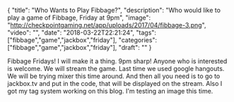 
{
  "title": "Who Wants to Play Fibbage?",
  "description": "Who would like to play a game of Fibbage, Friday at 9pm",
  "image": "http://checkpointgaming.net/app/uploads/2017/04/fibbage-3.png",
  "video": "",
  "date": "2018-03-22T22:21:24",
  "tags": ["fibbage","game","jackbox","friday"],
  "categories": ["fibbage","game","jackbox","friday"],
  "draft": ""
}


Fibbage Fridays!  I will make it a thing.  9pm sharp!  Anyone who is interested is welcome.  We will stream the game.  Last time we used google hangouts.  We will be trying mixer this time around.  And then all you need is to go to jackbox.tv and put in the code, that will be displayed on the stream.
Also I got my tag system working on this blog.  I'm testing an image this time.
